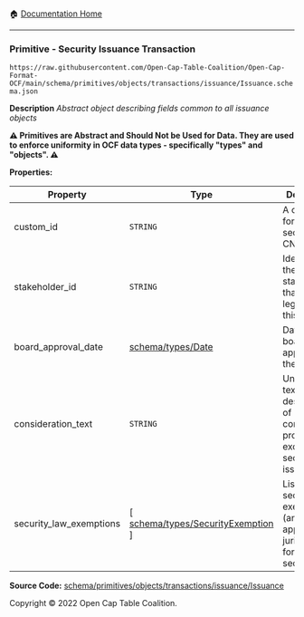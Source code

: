 :house: [Documentation Home](../../../../../../README.md)

---

### Primitive - Security Issuance Transaction

`https://raw.githubusercontent.com/Open-Cap-Table-Coalition/Open-Cap-Format-OCF/main/schema/primitives/objects/transactions/issuance/Issuance.schema.json`

**Description** _Abstract object describing fields common to all issuance objects_

**:warning: Primitives are Abstract and Should Not be Used for Data. They are used to enforce uniformity in OCF data types - specifically "types" and "objects". :warning:**

**Properties:**

| Property                | Type                                                                         | Description                                                                               | Required   |
| ----------------------- | ---------------------------------------------------------------------------- | ----------------------------------------------------------------------------------------- | ---------- |
| custom_id               | `STRING`                                                                     | A custom ID for this security (e.g. CN-1.)                                                | `REQUIRED` |
| stakeholder_id          | `STRING`                                                                     | Identifier for the stakeholder that holds legal title to this security                    | `REQUIRED` |
| board_approval_date     | [schema/types/Date](../../../../types/Date.md)                               | Date of board approval for the security                                                   | -          |
| consideration_text      | `STRING`                                                                     | Unstructured text description of consideration provided in exchange for security issuance | -          |
| security_law_exemptions | [ [schema/types/SecurityExemption](../../../../types/SecurityExemption.md) ] | List of security law exemptions (and applicable jurisdictions) for this security          | `REQUIRED` |

**Source Code:** [schema/primitives/objects/transactions/issuance/Issuance](../../../../../../../schema/primitives/objects/transactions/issuance/Issuance.schema.json)

Copyright © 2022 Open Cap Table Coalition.
